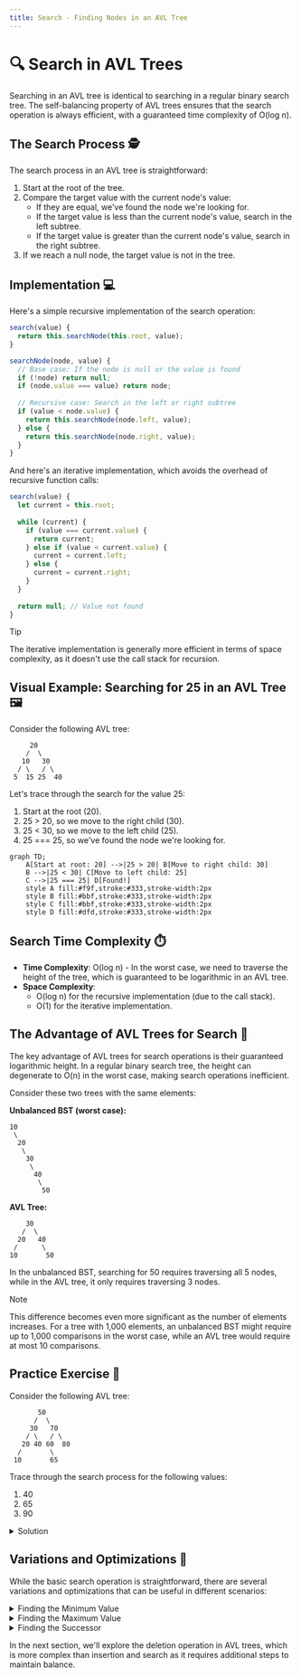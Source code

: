 ```yaml
---
title: Search - Finding Nodes in an AVL Tree
---
```


# 🔍 Search in AVL Trees

Searching in an AVL tree is identical to searching in a regular binary search tree. The self-balancing property of AVL trees ensures that the search operation is always efficient, with a guaranteed time complexity of O(log n).

## The Search Process 🕵️

The search process in an AVL tree is straightforward:

1. Start at the root of the tree.
2. Compare the target value with the current node's value:
   - If they are equal, we've found the node we're looking for.
   - If the target value is less than the current node's value, search in the left subtree.
   - If the target value is greater than the current node's value, search in the right subtree.
3. If we reach a null node, the target value is not in the tree.

## Implementation 💻

Here's a simple recursive implementation of the search operation:

```javascript
search(value) {
  return this.searchNode(this.root, value);
}

searchNode(node, value) {
  // Base case: If the node is null or the value is found
  if (!node) return null;
  if (node.value === value) return node;
  
  // Recursive case: Search in the left or right subtree
  if (value < node.value) {
    return this.searchNode(node.left, value);
  } else {
    return this.searchNode(node.right, value);
  }
}
```

And here's an iterative implementation, which avoids the overhead of recursive function calls:

```javascript
search(value) {
  let current = this.root;
  
  while (current) {
    if (value === current.value) {
      return current;
    } else if (value < current.value) {
      current = current.left;
    } else {
      current = current.right;
    }
  }
  
  return null; // Value not found
}
```

> [!TIP]
> The iterative implementation is generally more efficient in terms of space complexity, as it doesn't use the call stack for recursion.

## Visual Example: Searching for 25 in an AVL Tree 🖼️

Consider the following AVL tree:

```
     20
    /  \
   10   30
  / \   / \
 5  15 25  40
```

Let's trace through the search for the value 25:

1. Start at the root (20).
2. 25 > 20, so we move to the right child (30).
3. 25 < 30, so we move to the left child (25).
4. 25 === 25, so we've found the node we're looking for.

```mermaid
graph TD;
    A[Start at root: 20] -->|25 > 20| B[Move to right child: 30]
    B -->|25 < 30| C[Move to left child: 25]
    C -->|25 === 25| D[Found!]
    style A fill:#f9f,stroke:#333,stroke-width:2px
    style B fill:#bbf,stroke:#333,stroke-width:2px
    style C fill:#bbf,stroke:#333,stroke-width:2px
    style D fill:#dfd,stroke:#333,stroke-width:2px
```

## Search Time Complexity ⏱️

- **Time Complexity**: O(log n) - In the worst case, we need to traverse the height of the tree, which is guaranteed to be logarithmic in an AVL tree.
- **Space Complexity**: 
  - O(log n) for the recursive implementation (due to the call stack).
  - O(1) for the iterative implementation.

## The Advantage of AVL Trees for Search 🚀

The key advantage of AVL trees for search operations is their guaranteed logarithmic height. In a regular binary search tree, the height can degenerate to O(n) in the worst case, making search operations inefficient.

Consider these two trees with the same elements:

**Unbalanced BST (worst case):**
```
10
 \
  20
   \
    30
     \
      40
       \
        50
```

**AVL Tree:**
```
    30
   /  \
  20   40
 /      \
10       50
```

In the unbalanced BST, searching for 50 requires traversing all 5 nodes, while in the AVL tree, it only requires traversing 3 nodes.

> [!NOTE]
> This difference becomes even more significant as the number of elements increases. For a tree with 1,000 elements, an unbalanced BST might require up to 1,000 comparisons in the worst case, while an AVL tree would require at most 10 comparisons.

## Practice Exercise 💪

Consider the following AVL tree:

```
       50
      /  \
     30   70
    / \   / \
   20 40 60  80
  /       \
 10       65
```

Trace through the search process for the following values:
1. 40
2. 65
3. 90

<details>
<summary>Solution</summary>

1. Searching for 40:
   - Start at the root (50).
   - 40 < 50, so move to the left child (30).
   - 40 > 30, so move to the right child (40).
   - 40 === 40, so we've found the node.

2. Searching for 65:
   - Start at the root (50).
   - 65 > 50, so move to the right child (70).
   - 65 < 70, so move to the left child (60).
   - 65 > 60, so move to the right child (65).
   - 65 === 65, so we've found the node.

3. Searching for 90:
   - Start at the root (50).
   - 90 > 50, so move to the right child (70).
   - 90 > 70, so move to the right child (80).
   - 90 > 80, but there's no right child, so 90 is not in the tree.

</details>

## Variations and Optimizations 🔧

While the basic search operation is straightforward, there are several variations and optimizations that can be useful in different scenarios:

<details>
<summary>Finding the Minimum Value</summary>

To find the minimum value in an AVL tree, we simply follow the left child pointers until we reach a node with no left child:

```javascript
findMin() {
  if (!this.root) return null;
  
  let current = this.root;
  while (current.left) {
    current = current.left;
  }
  
  return current;
}
```

</details>

<details>
<summary>Finding the Maximum Value</summary>

Similarly, to find the maximum value, we follow the right child pointers:

```javascript
findMax() {
  if (!this.root) return null;
  
  let current = this.root;
  while (current.right) {
    current = current.right;
  }
  
  return current;
}
```

</details>

<details>
<summary>Finding the Successor</summary>

The successor of a node is the node with the smallest value greater than the given node's value. It's useful for in-order traversal and deletion operations:

```javascript
findSuccessor(node) {
  if (!node) return null;
  
  // If the node has a right subtree, the successor is the minimum value in that subtree
  if (node.right) {
    let current = node.right;
    while (current.left) {
      current = current.left;
    }
    return current;
  }
  
  // If the node doesn't have a right subtree, we need to find the lowest ancestor
  // whose left child is also an ancestor of the node
  let successor = null;
  let current = this.root;
  
  while (current) {
    if (node.value < current.value) {
      successor = current;
      current = current.left;
    } else if (node.value > current.value) {
      current = current.right;
    } else {
      break;
    }
  }
  
  return successor;
}
```

</details>

In the next section, we'll explore the deletion operation in AVL trees, which is more complex than insertion and search as it requires additional steps to maintain balance. 